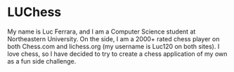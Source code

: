 # LUChess
My name is Luc Ferrara, and I am a Computer Science student at Northeastern University. On the side, I am a 2000+ rated chess player on both Chess.com and lichess.org (my username is Luc120 on both sites). I love chess, so I have decided to try to create a chess application of my own as a fun side challenge. 
